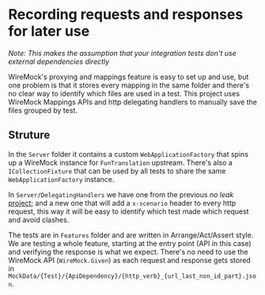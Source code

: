 ﻿# Recording requests and responses for later use

*Note: This makes the assumption that your integration tests don't use external dependencies directly*

WireMock's proxying and mappings feature is easy to set up and use, but one problem is that it stores every mapping in the same folder and there's no clear way to identify which files are used in a test. This project uses WireMock Mappings APIs and http delegating handlers to manually save the files grouped by test.

## Struture

In the `Server` folder it contains a custom `WebApplicationFactory` that spins up a WireMock instance for `FunTranslation` upstream. There's also a `ICollectionFixture` that can be used by all tests to share the same `WebApplicationFactory` instance. 

In `Server/DelegatingHandlers` we have one from the previous *no leak* [project](tests/TranslationService.IntegrationTests.NoLeaks/Readme.md); and a new one that will add a `x-scenario` header to every http request, this way it will be easy to identify which test made which request and avoid clashes.

The tests are in `Features` folder and are written in Arrange/Act/Assert style. We are testing a whole feature, starting at the entry point (API in this case) and verifying the response is what we expect. There's no need to use the WireMock API (`WireMock.Given`) as each request and response gets stored in `MockData/{Test}/{ApiDependency}/{http_verb}_{url_last_non_id_part}.json`.
